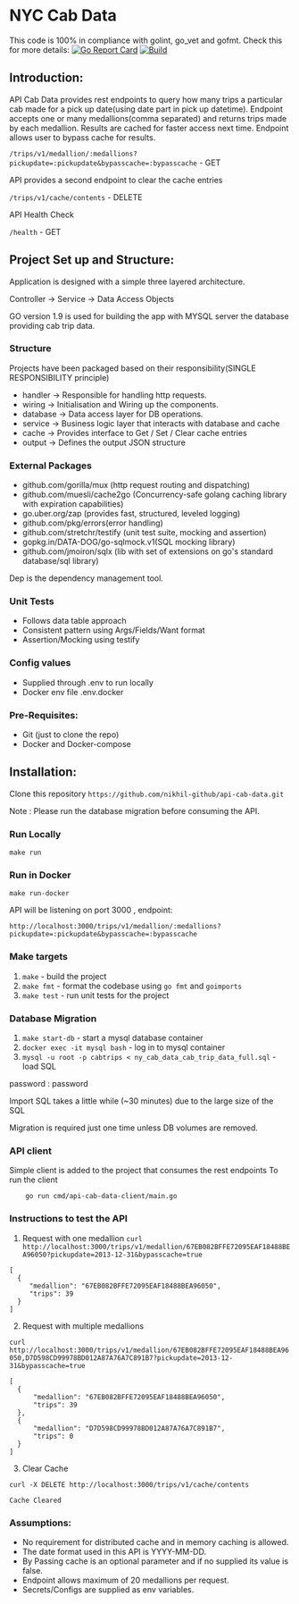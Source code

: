 
# NYC Cab Data

This code is 100% in compliance with golint, go_vet and gofmt. Check this for more details: [![Go Report Card](https://goreportcard.com/badge/github.com/nikhil-github/api-cab-data)](https://goreportcard.com/report/github.com/nikhil-github/api-cab-data) [![Build](https://travis-ci.org/nikhil-github/api-cab-data.svg?branch=master)](https://travis-ci.org/nikhil-github/api-cab-data)


## Introduction:

API Cab Data provides rest endpoints to query how many trips a particular cab made for a pick up date(using date part in pick up datetime). Endpoint accepts one or many medallions(comma separated) and returns trips made by each medallion.
Results are cached for faster access next time. Endpoint allows user to bypass cache for results.

`/trips/v1/medallion/:medallions?pickupdate=:pickupdate&bypasscache=:bypasscache` - GET

API provides a second endpoint to clear the cache entries

`/trips/v1/cache/contents` - DELETE

API Health Check

`/health` - GET

## Project Set up and Structure:

Application is designed with a simple three layered architecture.

Controller -> Service -> Data Access Objects

GO version 1.9 is used for building the app with MYSQL server the database providing cab trip data.

### Structure
Projects have been packaged based on their responsibility(SINGLE RESPONSIBILITY principle)
- handler -> Responsible for handling http requests.
- wiring -> Initialisation and Wiring up the components.
- database -> Data access layer for DB operations.
- service -> Business logic layer that interacts with database and cache
- cache -> Provides interface to Get / Set / Clear cache entries
- output -> Defines the output JSON structure

### External Packages
- github.com/gorilla/mux (http request routing and dispatching)
- github.com/muesli/cache2go (Concurrency-safe golang caching library with expiration capabilities)
- go.uber.org/zap (provides fast, structured, leveled logging)
- github.com/pkg/errors(error handling)
- github.com/stretchr/testify (unit test suite, mocking and assertion)
- gopkg.in/DATA-DOG/go-sqlmock.v1(SQL mocking library)
- github.com/jmoiron/sqlx (lib with set of extensions on go's standard database/sql library)

Dep is the dependency management tool.

### Unit Tests
- Follows data table approach
- Consistent pattern using Args/Fields/Want format
- Assertion/Mocking using testify

### Config values
- Supplied through .env to run locally
- Docker env file .env.docker

### Pre-Requisites:
- Git (just to clone the repo)
- Docker and Docker-compose

## Installation:
 Clone this repository
`https://github.com/nikhil-github/api-cab-data.git`

Note : Please run the database migration before consuming the API.

### Run Locally

`make run`

### Run in Docker

`make run-docker`

API will be listening on port 3000 , endpoint:

`http://localhost:3000/trips/v1/medallion/:medallions?pickupdate=:pickupdate&bypasscache=:bypasscache`


### Make targets

1. `make` - build the project
2. `make fmt` - format the codebase using `go fmt` and `goimports`
3. `make test` - run unit tests for the project

### Database Migration

1. `make start-db` - start a mysql database container
2. `docker exec -it mysql bash` - log in to mysql container
3. `mysql -u root -p cabtrips < ny_cab_data_cab_trip_data_full.sql` - load SQL

password : password

Import SQL takes a little while (~30 minutes) due to the large size of the SQL

Migration is required just one time unless DB volumes are removed.

### API client

Simple client is added to the project that consumes the rest endpoints
To run the client

```
    go run cmd/api-cab-data-client/main.go

```

### Instructions to test the API

 1. Request with one medallion
 `curl http://localhost:3000/trips/v1/medallion/67EB082BFFE72095EAF18488BEA96050?pickupdate=2013-12-31&bypasscache=true`

   ```
   [
     {
        "medallion": "67EB082BFFE72095EAF18488BEA96050",
        "trips": 39
     }
   ]
   ```
  2. Request with multiple medallions

  `curl http://localhost:3000/trips/v1/medallion/67EB082BFFE72095EAF18488BEA96050,D7D598CD99978BD012A87A76A7C891B7?pickupdate=2013-12-31&bypasscache=true`

  ```
  [
    {
        "medallion": "67EB082BFFE72095EAF18488BEA96050",
        "trips": 39
    },
    {
        "medallion": "D7D598CD99978BD012A87A76A7C891B7",
        "trips": 0
    }
  ]
  ```

  3. Clear Cache

  `curl -X DELETE http://localhost:3000/trips/v1/cache/contents`

  ```
  Cache Cleared
  ```
### Assumptions:
- No requirement for distributed cache and in memory caching is allowed.
- The date format used in this API is YYYY-MM-DD.
- By Passing cache is an optional parameter and if no supplied its value is false.
- Endpoint allows maximum of 20 medallions per request.
- Secrets/Configs are supplied as env variables.
